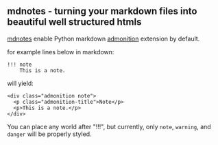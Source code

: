 ## mdnotes - turning your markdown files into beautiful well structured htmls

[mdnotes][] enable Python markdown [admonition][admonition] extension by default.

for example lines below in markdown:

```
!!! note
    This is a note.
```

will yield:

```
<div class="admonition note">
  <p class="admonition-title">Note</p>
  <p>This is a note.</p>
</div>
```

You can place any world after "!!!", but currently, only `note`, `warning`, and `danger` will be properly styled. 


[mdnotes]: TODO
[admonition]: https://pythonhosted.org/Markdown/extensions/admonition.html
